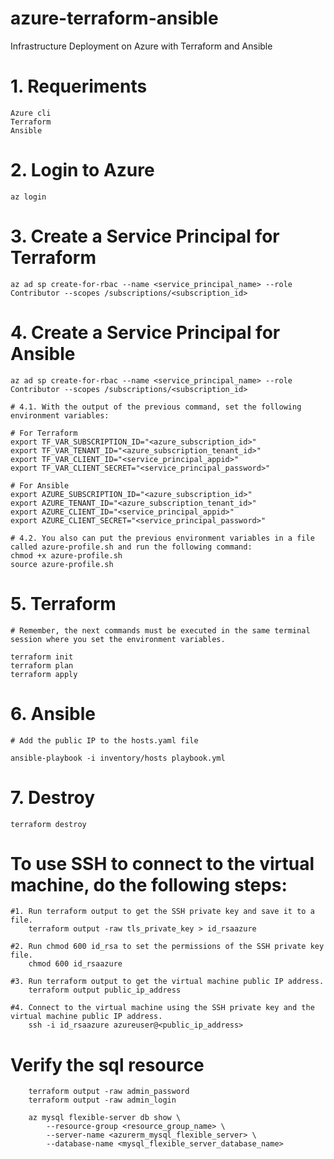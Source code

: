 # azure-terraform-ansible
Infrastructure Deployment on Azure with Terraform and Ansible
# 1. Requeriments

    Azure cli
    Terraform
    Ansible

# 2. Login to Azure
    az login

# 3. Create a Service Principal for Terraform
    
    az ad sp create-for-rbac --name <service_principal_name> --role Contributor --scopes /subscriptions/<subscription_id>

# 4. Create a Service Principal for Ansible
    
    az ad sp create-for-rbac --name <service_principal_name> --role Contributor --scopes /subscriptions/<subscription_id>

    # 4.1. With the output of the previous command, set the following environment variables:

    # For Terraform
    export TF_VAR_SUBSCRIPTION_ID="<azure_subscription_id>"
    export TF_VAR_TENANT_ID="<azure_subscription_tenant_id>"
    export TF_VAR_CLIENT_ID="<service_principal_appid>"
    export TF_VAR_CLIENT_SECRET="<service_principal_password>"

    # For Ansible
    export AZURE_SUBSCRIPTION_ID="<azure_subscription_id>"
    export AZURE_TENANT_ID="<azure_subscription_tenant_id>"
    export AZURE_CLIENT_ID="<service_principal_appid>"
    export AZURE_CLIENT_SECRET="<service_principal_password>"
    
    # 4.2. You also can put the previous environment variables in a file called azure-profile.sh and run the following command:
    chmod +x azure-profile.sh
    source azure-profile.sh

# 5. Terraform
    # Remember, the next commands must be executed in the same terminal session where you set the environment variables.
    
    terraform init
    terraform plan
    terraform apply

# 6. Ansible
    # Add the public IP to the hosts.yaml file

    ansible-playbook -i inventory/hosts playbook.yml

# 7. Destroy
    
    terraform destroy


# To use SSH to connect to the virtual machine, do the following steps:

    #1. Run terraform output to get the SSH private key and save it to a file.
        terraform output -raw tls_private_key > id_rsaazure

    #2. Run chmod 600 id_rsa to set the permissions of the SSH private key file.
        chmod 600 id_rsaazure

    #3. Run terraform output to get the virtual machine public IP address.
        terraform output public_ip_address

    #4. Connect to the virtual machine using the SSH private key and the virtual machine public IP address.
        ssh -i id_rsaazure azureuser@<public_ip_address>


# Verify the sql resource

        terraform output -raw admin_password
        terraform output -raw admin_login

        az mysql flexible-server db show \
            --resource-group <resource_group_name> \
            --server-name <azurerm_mysql_flexible_server> \
            --database-name <mysql_flexible_server_database_name>
